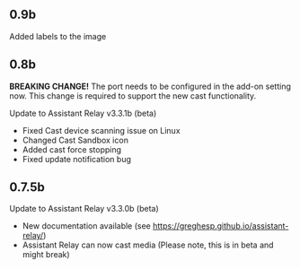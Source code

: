 ## 0.9b
Added labels to the image


## 0.8b
**BREAKING CHANGE!** The port needs to be configured in the add-on setting now. This change is required to support the new cast functionality.

Update to Assistant Relay v3.3.1b (beta)
- Fixed Cast device scanning issue on Linux
- Changed Cast Sandbox icon
- Added cast force stopping
- Fixed update notification bug

## 0.7.5b
Update to Assistant Relay v3.3.0b (beta)

- New documentation available (see https://greghesp.github.io/assistant-relay/)
- Assistant Relay can now cast media (Please note, this is in beta and might break)